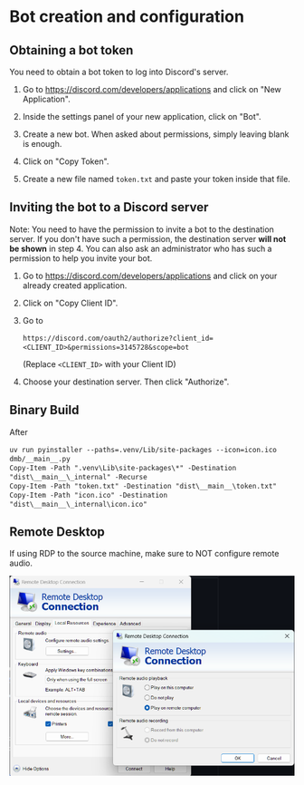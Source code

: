 # Bot creation and configuration

## Obtaining a bot token

You need to obtain a bot token to log into Discord's server.

1. Go to <https://discord.com/developers/applications> and click on "New
   Application".

2. Inside the settings panel of your new application, click on "Bot".

3. Create a new bot. When asked about permissions, simply leaving blank is
   enough.

4. Click on "Copy Token".

5. Create a new file named `token.txt` and paste your token inside that file.

## Inviting the bot to a Discord server

Note: You need to have the permission to invite a bot to the destination server.
If you don't have such a permission, the destination server **will not be
shown** in step 4. You can also ask an administrator who has such a permission
to help you invite your bot.

1. Go to <https://discord.com/developers/applications> and click on your already
   created application.

2. Click on "Copy Client ID".

3. Go to
   ```
   https://discord.com/oauth2/authorize?client_id=<CLIENT_ID>&permissions=3145728&scope=bot
   ```
   (Replace `<CLIENT_ID>` with your Client ID)

4. Choose your destination server. Then click "Authorize".

## Binary Build
After
```
uv run pyinstaller --paths=.venv/Lib/site-packages --icon=icon.ico dmb/__main__.py
Copy-Item -Path ".venv\Lib\site-packages\*" -Destination "dist\__main__\_internal" -Recurse
Copy-Item -Path "token.txt" -Destination "dist\__main__\token.txt"
Copy-Item -Path "icon.ico" -Destination "dist\__main__\_internal\icon.ico"
```


## Remote Desktop

If using RDP to the source machine, make sure to NOT configure remote audio.

![Remote Desktop Protocol required configuration](documentation/rdp.png)
